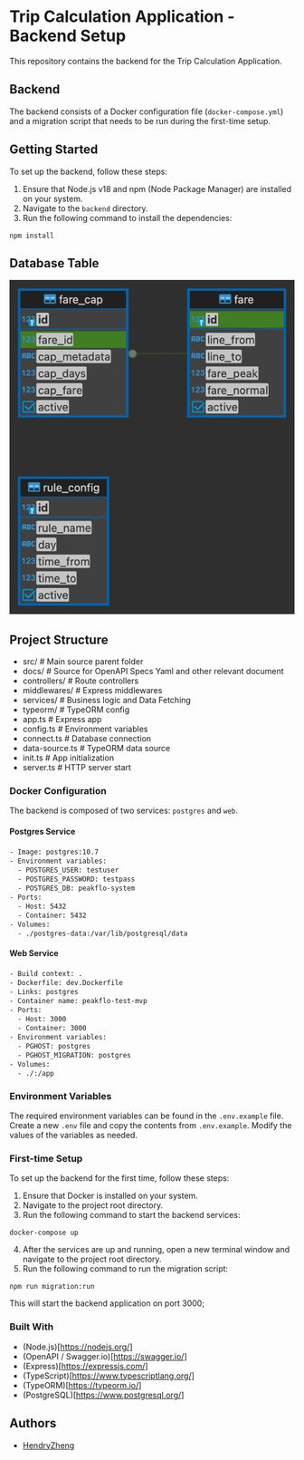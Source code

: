 # Trip Calculation Application - Backend Setup

This repository contains the backend for the Trip Calculation Application.

## Backend

The backend consists of a Docker configuration file (`docker-compose.yml`) and a migration script that needs to be run during the first-time setup.

## Getting Started

To set up the backend, follow these steps:

1. Ensure that Node.js v18 and npm (Node Package Manager) are installed on your system.
2. Navigate to the `backend` directory.
3. Run the following command to install the dependencies:

```shell
npm install
```

## Database Table
![Database Schme](./docs/trip-fare-erd.png)

## Project Structure 
- src/ # Main source parent folder
- docs/ # Source for OpenAPI Specs Yaml and other relevant document
- controllers/ # Route controllers 
- middlewares/ # Express middlewares
- services/ # Business logic and Data Fetching
- typeorm/ # TypeORM config
- app.ts # Express app
- config.ts # Environment variables 
- connect.ts # Database connection
- data-source.ts # TypeORM data source
- init.ts # App initialization
- server.ts # HTTP server start

### Docker Configuration

The backend is composed of two services: `postgres` and `web`.

#### Postgres Service

```
- Image: postgres:10.7
- Environment variables:
  - POSTGRES_USER: testuser
  - POSTGRES_PASSWORD: testpass
  - POSTGRES_DB: peakflo-system
- Ports:
  - Host: 5432
  - Container: 5432
- Volumes:
  - ./postgres-data:/var/lib/postgresql/data
```

#### Web Service
```
- Build context: .
- Dockerfile: dev.Dockerfile
- Links: postgres
- Container name: peakflo-test-mvp
- Ports:
  - Host: 3000
  - Container: 3000
- Environment variables:
  - PGHOST: postgres
  - PGHOST_MIGRATION: postgres
- Volumes:
  - ./:/app
```

### Environment Variables

The required environment variables can be found in the `.env.example` file. Create a new `.env` file and copy the contents from `.env.example`. Modify the values of the variables as needed.


### First-time Setup

To set up the backend for the first time, follow these steps:

1. Ensure that Docker is installed on your system.
2. Navigate to the project root directory.
3. Run the following command to start the backend services:

```shell
docker-compose up
```

4. After the services are up and running, open a new terminal window and navigate to the project root directory.
5. Run the following command to run the migration script:

```shell
npm run migration:run
```

This will start the backend application on port 3000;

### Built With
- (Node.js)[https://nodejs.org/]
- (OpenAPI / Swagger.io)[https://swagger.io/]
- (Express)[https://expressjs.com/]
- (TypeScript)[https://www.typescriptlang.org/]
- (TypeORM)[https://typeorm.io/]
- (PostgreSQL)[https://www.postgresql.org/]
## Authors

- [HendryZheng](https://github.com/xen-HendryZheng)